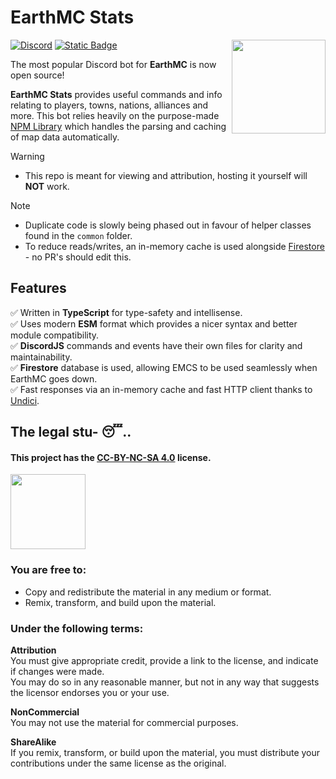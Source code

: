 # EarthMC Stats

<img width="150" height="150" src="./icon.png" align="right">

[![Discord](https://img.shields.io/discord/966271635894190090?style=flat-square&label=Join%20development%20discord&color=%235347f5)](https://discord.com/invite/AVtgkcRgFs)
[![Static Badge](https://img.shields.io/badge/1.7k_guilds-%23128237?style=flat-square&label=Invite%20the%20bot)](https://emctoolkit.vercel.app/invite)

The most popular Discord bot for **EarthMC** is now open source!

**EarthMC Stats** provides useful commands and info relating to players, towns, nations, alliances and more.
This bot relies heavily on the purpose-made [NPM Library](https://www.npmjs.com/package/earthmc) which handles the parsing and caching of map data automatically.

> [!WARNING]
> - This repo is meant for viewing and attribution, hosting it yourself will **NOT** work.
>

> [!NOTE]
> - Duplicate code is slowly being phased out in favour of helper classes found in the `common` folder.
> - To reduce reads/writes, an in-memory cache is used alongside [Firestore](https://firebase.google.com/docs/firestore) - no PR's should edit this.

## Features
✅ Written in **TypeScript** for type-safety and intellisense.<br>
✅ Uses modern **ESM** format which provides a nicer syntax and better module compatibility.<br>
✅ **DiscordJS** commands and events have their own files for clarity and maintainability.<br>
✅ **Firestore** database is used, allowing EMCS to be used seamlessly when EarthMC goes down.<br>
✅ Fast responses via an in-memory cache and fast HTTP client thanks to [Undici](https://undici.nodejs.org/#/?id=undicirequesturl-options-promise).

## The legal stu- 😴..
#### This project has the [CC-BY-NC-SA 4.0](https://creativecommons.org/licenses/by-nc-sa/4.0/) license.</h4>
<img width="120" src="https://mirrors.creativecommons.org/presskit/buttons/88x31/png/by-nc-sa.png">

### You are free to:
- Copy and redistribute the material in any medium or format.
- Remix, transform, and build upon the material.

### Under the following terms:
**Attribution**<br>
You must give appropriate credit, provide a link to the license, and indicate if changes were made.<br>
You may do so in any reasonable manner, but not in any way that suggests the licensor endorses you or your use.<br>

**NonCommercial**<br>
You may not use the material for commercial purposes.<br>

**ShareAlike**<br>
If you remix, transform, or build upon the material, you must distribute your contributions under the same license as the original.

